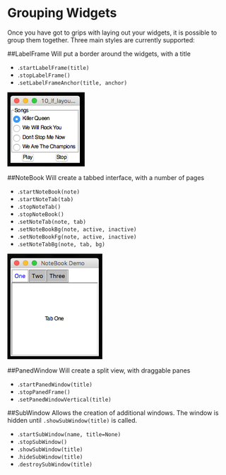 # Grouping Widgets
Once you have got to grips with laying out your widgets, it is possible to group them together.
Three main styles are currently supported:

##LabelFrame
Will put a border around the widgets, with a title

* .`startLabelFrame(title)`
* .`stopLabelFrame()`
* .`setLabelFrameAnchor(title, anchor)`

![LabelFrame](img/10_lf_layout.png)

##NoteBook
Will create a tabbed interface, with a number of pages

* .`startNoteBook(note)`
* .`startNoteTab(tab)`
* .`stopNoteTab()`
* .`stopNoteBook()`
* .`setNoteTab(note, tab)`
* .`setNoteBookBg(note, active, inactive)`
* .`setNoteBookFg(note, active, inactive)`
* .`setNoteTabBg(note, tab, bg)`

![NoteBook](img/11_nb_layout.png)

##PanedWindow
Will create a split view, with draggable panes

* .`startPanedWindow(title)`
* .`stopPanedFrame()`
* .`setPanedWindowVertical(title)`

##SubWindow
Allows the creation of additional windows.
The window is hidden until `.showSubWindow(title)` is called.

* .`startSubWindow(name, title=None)`
* .`stopSubWindow()`
* .`showSubWindow(title)`
* .`hideSubWindow(title)`
* .`destroySubWindow(title)`
